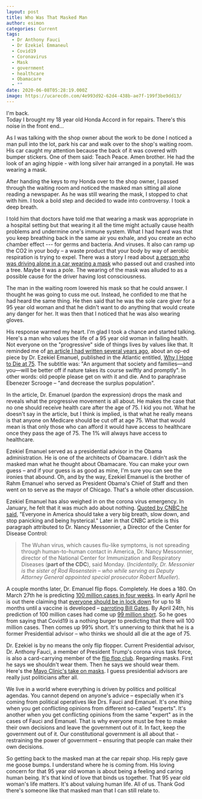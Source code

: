 ```yaml
---
layout: post
title: Who Was That Masked Man
author: esimon
categories: Current
tags:
  - Dr Anthony Fauci
  - Dr Ezekiel Emmaneul
  - Covid19
  - Coronavirus
  - Mask
  - government
  - healthcare
  - Obamacare
  - ""
date: 2020-06-08T05:28:19.000Z
image: https://ucarecdn.com/4e993d92-62d4-438b-ae7f-199f3be9dd13/
---
```

I'm back.  
Today I brought my 18 year old Honda Accord in for repairs.  There's this noise in the front end…

As I was talking with the shop owner about the work to be done I noticed a man pull into the lot, park his car and walk over to the shop's waiting room.  His car caught my attention because the back of it was covered with bumper stickers.  One of them said: Teach Peace.  Amen brother.  He had the look of an aging hippie - with long silver hair arranged in a ponytail.  He was wearing a mask.

After handing the keys to my Honda over to the shop owner, I passed through the waiting room and noticed the masked man sitting all alone reading a newspaper. As he was still wearing the mask, I stopped to chat with him.  I took a bold step and decided to wade into controversy.  I took a deep breath.

I told him that doctors have told me that wearing a mask was appropriate in a hospital setting but that wearing it all the time might actually cause health problems and undermine one's immune system.  What I had heard was that you keep breathing back in the same air you exhale, and you create an echo chamber effect --- for germs and bacteria.  And viruses.  It also can ramp up the CO2 in your body – a waste product that your body by way of aerobic respiration is trying to expel.  There was a story I read about [a person who was driving alone in a car wearing a mask](https://www.nydailynews.com/coronavirus/ny-coronavirus-driver-passed-out-wearingn95-mask-20200426-eo2plfsf7baj7hzsr7m32jf2xq-story.html) who passed out and crashed into a tree.  Maybe it was a pole.  The wearing of the mask was alluded to as a possible cause for the driver having lost consciousness.

The man in the waiting room lowered his mask so that he could answer.  I thought he was going to cuss me out.  Instead, he confided to me that he had heard the same thing.  He then said that he was the sole care giver for a 95 year old woman and that he didn't want to do anything that would create any danger for her.  It was then that I noticed that he was also wearing gloves.

His response warmed my heart.  I'm glad I took a chance and started talking. Here's a man who values the life of a 95 year old woman in failing health.  Not everyone on the "progressive" side of things lives by values like that.  It reminded me of [an article I had written several years ago](/archives/2014/10/08/ezekiel-emanuel-no-healthcare-for-you-if-youre-75-or-older), about an op-ed piece by Dr. Ezekiel Emanuel, published in the Atlantic entitled, [Why I Hope to Die at 75](https://www.theatlantic.com/magazine/archive/2014/10/why-i-hope-to-die-at-75/379329/).  The subtitle was: "An argument that society and families—and you—will be better off if nature takes its course swiftly and promptly".  In other words: old people please get on with it and die.  And to paraphrase Ebenezer Scrooge – "and decrease the surplus population".

In the article, Dr. Emanuel (pardon the expression) drops the mask and reveals what the progressive movement is all about. He makes the case that no one should receive health care after the age of 75. I kid you not. What he doesn't say in the article, but I think is implied, is that what he really means is that anyone on Medicare should be cut off at age 75.  What that would mean is that only those who can afford it would have access to healthcare once they pass the age of 75. The 1% will always have access to healthcare.

Ezekiel Emanuel served as a presidential advisor in the Obama administration.  He is one of the architects of Obamacare. I didn't ask the masked man what he thought about Obamacare.  You can make your own guess – and if your guess is as good as mine, I'm sure you can see the ironies that abound.  Oh, and by the way, Ezekiel Emanuel is the brother of Rahm Emanuel who served as President Obama's Chief of Staff and then went on to serve as the mayor of Chicago.  That's a whole other discussion.

Ezekiel Emanuel has also weighed in on the corona virus emergency.  In January, he felt that it was much ado about nothing.  [Quoted by CNBC he said](https://www.cnbc.com/2020/01/30/ezekiel-emanuel-on-coronavirus-americans-need-to-stop-panicking.html), "Everyone in America should take a very big breath, slow down, and stop panicking and being hysterical."  Later in that CNBC article is this paragraph attributed to Dr. Nancy Messonnier, a Director of the Center for Disease Control:

> The Wuhan virus, which causes flu-like symptoms, is not spreading through human-to-human contact in America, Dr. Nancy Messonnier, director of the National Center for Immunization and Respiratory Diseases (**part of the CDC**), said Monday. (_Incidentally, Dr. Messonier is the sister of Rod Rosenstein – who while serving as Deputy Attorney General appointed special prosecutor Robert Mueller_).

A couple months later, Dr. Emanuel flip flops.  Completely.  He does a 180.  On March 27th he is predicting [100 million cases in four weeks](https://www.realclearpolitics.com/video/2020/03/27/ezekiel_emanuel_us_will_have_100_million_cases_of_covid-19_in_four_weeks.html).  In early April he is out there claiming that [everyone should be in lock down](https://www.realclearpolitics.com/video/2020/04/07/ezekiel_emanuel_us_must_stay_locked_down_for_12-18_months_until_theres_a_vaccine.html#!) for up to 18 months until a vaccine is developed – [parroting Bill Gates](https://finance.yahoo.com/news/bill-gates-coronavirus-vaccine-165057497.html). By April 24th, his prediction of 100 million cases had come up [99 million short](https://www.breitbart.com/politics/2020/04/24/nolte-joe-biden-expert-ezekiel-emanuel-over-estimated-coronavirus-cases-by-whopping-99-million/).  So he goes from saying that Covid19 is a nothing burger to predicting that there will 100 million cases.  Then comes up 99% short.  It's unnerving to think that he is a former Presidential advisor – who thinks we should all die at the age of 75.

Dr. Ezekiel is by no means the only flip flopper.  Current Presidential advisor, Dr. Anthony Fauci, a member of President Trump's corona virus task force, is also a card-carrying member of the [flip flop club](https://www.thenewamerican.com/usnews/health-care/item/35846-fauci-on-masks-no-fauci-on-masks-yes-which-fauci-should-we-believe).  Regarding masks.  First he says we shouldn't wear them.  Then he says we should wear them.   Here's the [Mayo Clinic's take on masks](https://newsnetwork.mayoclinic.org/discussion/covid-19-when-should-you-wear-a-face-mask/).  I guess presidential advisors are really just politicians after all.

We live in a world where everything is driven by politics and political agendas.  You cannot depend on anyone's advice – especially when it's coming from political operatives like Drs. Fauci and Emanuel.  It's one thing when you get conflicting opinions from different so-called "experts".  It's another when you get conflicting opinions from the same "expert" as in the cases of Fauci and Emanuel. That is why everyone must be free to make their own decisions and leave the government out of it.  In fact, keep the government out of it.  Our constitutional government is all about that - restraining the power of government – ensuring that people can make their own decisions.

So getting back to the masked man at the car repair shop.  His reply gave me goose bumps.  I understand where he is coming from.   His loving concern for that 95 year old woman is about being a feeling and caring human being.  It's that kind of love that binds us together. That 95 year old woman's life matters.  It's about valuing human life.  All of us.  Thank God there's someone like that masked man that I can still relate to.
